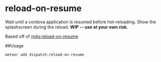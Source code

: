 reload-on-resume
=============
Wait until a cordova application is resumed before hot-reloading. Show the splashscreen during the reload.
**WIP -- use at your own risk.**

Based off of [mdg:reload-on-resume](https://github.com/meteor/mobile-packages/tree/master/packages/mdg:reload-on-resume)

##Usage

`meteor add dispatch:reload-on-resume`

